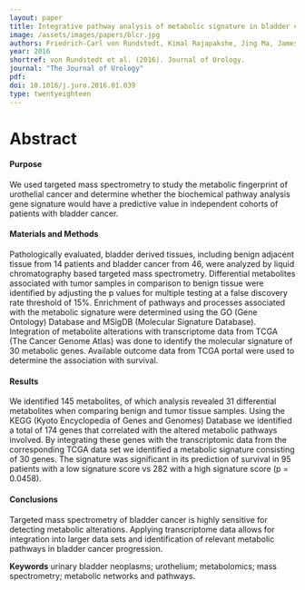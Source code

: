 ```yaml
---
layout: paper
title: Integrative pathway analysis of metabolic signature in bladder cancer a Linkage to The Cancer Genome Atlas project and prediction of survival
image: /assets/images/papers/blcr.jpg
authors: Friedrich-Carl von Rundstedt, Kimal Rajapakshe, Jing Ma, James M. Arnold, Jie Gohlke, Vasanta Putluri, Rashmi Krishnapuram, D. Badrajee Piyarathna, Yair Lotan, Daniel Gödde, Stephan Roth, Stephan Störkel, Jonathan M. Levitt, George Michailidis, Arun Sreekumar, Seth P. Lerner, Cristian Coarfa, Nagireddy Putluri. 
year: 2016
shortref: von Rundstedt et al. (2016). Journal of Urology.
journal: "The Journal of Urology"
pdf: 
doi: 10.1016/j.juro.2016.01.039
type: twentyeighteen
---
```


# Abstract

#### Purpose

We used targeted mass spectrometry to study the metabolic fingerprint of urothelial cancer and determine whether the biochemical pathway analysis gene signature would have a predictive value in independent cohorts of patients with bladder cancer.

#### Materials and Methods

Pathologically evaluated, bladder derived tissues, including benign adjacent tissue from 14 patients and bladder cancer from 46, were analyzed by liquid chromatography based targeted mass spectrometry. Differential metabolites associated with tumor samples in comparison to benign tissue were identified by adjusting the p values for multiple testing at a false discovery rate threshold of 15%. Enrichment of pathways and processes associated with the metabolic signature were determined using the GO (Gene Ontology) Database and MSigDB (Molecular Signature Database). Integration of metabolite alterations with transcriptome data from TCGA (The Cancer Genome Atlas) was done to identify the molecular signature of 30 metabolic genes. Available outcome data from TCGA portal were used to determine the association with survival.

#### Results

We identified 145 metabolites, of which analysis revealed 31 differential metabolites when comparing benign and tumor tissue samples. Using the KEGG (Kyoto Encyclopedia of Genes and Genomes) Database we identified a total of 174 genes that correlated with the altered metabolic pathways involved. By integrating these genes with the transcriptomic data from the corresponding TCGA data set we identified a metabolic signature consisting of 30 genes. The signature was significant in its prediction of survival in 95 patients with a low signature score vs 282 with a high signature score (p = 0.0458).

#### Conclusions

Targeted mass spectrometry of bladder cancer is highly sensitive for detecting metabolic alterations. Applying transcriptome data allows for integration into larger data sets and identification of relevant metabolic pathways in bladder cancer progression.

**Keywords** urinary bladder neoplasms; urothelium; metabolomics; mass spectrometry; metabolic networks and pathways.
